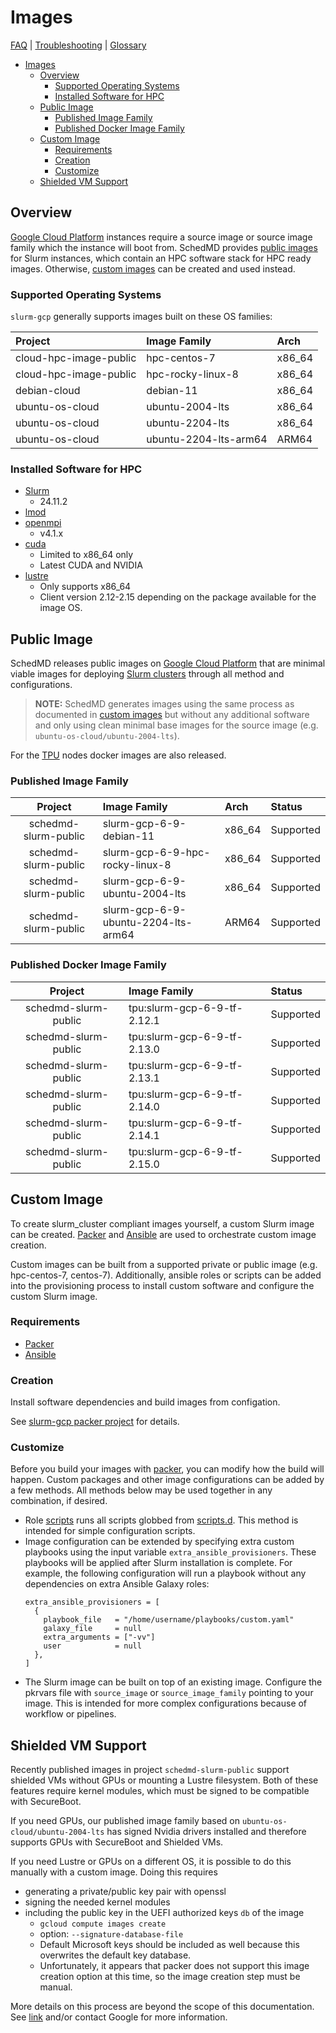 # Images

[FAQ](./faq.md) | [Troubleshooting](./troubleshooting.md) |
[Glossary](./glossary.md)

<!-- mdformat-toc start --slug=github --no-anchors --maxlevel=6 --minlevel=1 -->

- [Images](#images)
  - [Overview](#overview)
    - [Supported Operating Systems](#supported-operating-systems)
    - [Installed Software for HPC](#installed-software-for-hpc)
  - [Public Image](#public-image)
    - [Published Image Family](#published-image-family)
    - [Published Docker Image Family](#published-docker-image-family)
  - [Custom Image](#custom-image)
    - [Requirements](#requirements)
    - [Creation](#creation)
    - [Customize](#customize)
  - [Shielded VM Support](#shielded-vm-support)

<!-- mdformat-toc end -->

## Overview

[Google Cloud Platform](./glossary.md#gcp) instances require a source image or
source image family which the instance will boot from. SchedMD provides
[public images](#public-image) for Slurm instances, which contain an HPC
software stack for HPC ready images. Otherwise, [custom images](#custom-image)
can be created and used instead.

### Supported Operating Systems

`slurm-gcp` generally supports images built on these OS families:

| Project                | Image Family          | Arch   |
| :--------------------- | :-------------------- | :----- |
| cloud-hpc-image-public | hpc-centos-7          | x86_64 |
| cloud-hpc-image-public | hpc-rocky-linux-8     | x86_64 |
| debian-cloud           | debian-11             | x86_64 |
| ubuntu-os-cloud        | ubuntu-2004-lts       | x86_64 |
| ubuntu-os-cloud        | ubuntu-2204-lts       | x86_64 |
| ubuntu-os-cloud        | ubuntu-2204-lts-arm64 | ARM64  |

### Installed Software for HPC

- [Slurm](https://www.schedmd.com/downloads.php)
  - 24.11.2
- [lmod](https://lmod.readthedocs.io/en/latest/index.html)
- [openmpi](https://www.open-mpi.org/)
  - v4.1.x
- [cuda](https://developer.nvidia.com/cuda-toolkit)
  - Limited to x86_64 only
  - Latest CUDA and NVIDIA
- [lustre](https://www.lustre.org/)
  - Only supports x86_64
  - Client version 2.12-2.15 depending on the package available for the image
    OS.

## Public Image

SchedMD releases public images on [Google Cloud Platform](./glossary.md#gcp)
that are minimal viable images for deploying
[Slurm clusters](./glossary.md#slurm) through all method and configurations.

> **NOTE:** SchedMD generates images using the same process as documented in
> [custom images](#custom-image) but without any additional software and only
> using clean minimal base images for the source image (e.g.
> `ubuntu-os-cloud/ubuntu-2004-lts`).

For the [TPU](./glossary.md#tpu) nodes docker images are also released.

### Published Image Family

|       Project        | Image Family                        | Arch   | Status         |
| :------------------: | :---------------------------------- | :----- | :------------- |
| schedmd-slurm-public | slurm-gcp-6-9-debian-11             | x86_64 | Supported      |
| schedmd-slurm-public | slurm-gcp-6-9-hpc-rocky-linux-8     | x86_64 | Supported      |
| schedmd-slurm-public | slurm-gcp-6-9-ubuntu-2004-lts       | x86_64 | Supported      |
| schedmd-slurm-public | slurm-gcp-6-9-ubuntu-2204-lts-arm64 | ARM64  | Supported      |

### Published Docker Image Family

|       Project        | Image Family                | Status    |
| :------------------: | :-------------------------- | :-------- |
| schedmd-slurm-public | tpu:slurm-gcp-6-9-tf-2.12.1 | Supported |
| schedmd-slurm-public | tpu:slurm-gcp-6-9-tf-2.13.0 | Supported |
| schedmd-slurm-public | tpu:slurm-gcp-6-9-tf-2.13.1 | Supported |
| schedmd-slurm-public | tpu:slurm-gcp-6-9-tf-2.14.0 | Supported |
| schedmd-slurm-public | tpu:slurm-gcp-6-9-tf-2.14.1 | Supported |
| schedmd-slurm-public | tpu:slurm-gcp-6-9-tf-2.15.0 | Supported |

## Custom Image

To create slurm_cluster compliant images yourself, a custom Slurm image can be created.
[Packer](./glossary.md#packer)
and [Ansible](./glossary.md#ansible) are used to orchestrate custom image
creation.

Custom images can be built from a supported private or public image (e.g.
hpc-centos-7, centos-7). Additionally, ansible roles or scripts can be added
into the provisioning process to install custom software and configure the
custom Slurm image.

### Requirements

- [Packer](./glossary.md#packer)
- [Ansible](./glossary.md#ansible)

### Creation

Install software dependencies and build images from configation.

See [slurm-gcp packer project](../packer/README.md) for details.

### Customize

Before you build your images with [packer](./glossary.md#packer), you can modify
how the build will happen. Custom packages and other image configurations can be
added by a few methods. All methods below may be used together in any
combination, if desired.

- Role [scripts](https://github.com/GoogleCloudPlatform/slurm-gcp/tree/master/ansible/roles/scripts)
  runs all scripts globbed from
  [scripts.d](../ansible/scripts.d). This method is intended for simple
  configuration scripts.
- Image configuration can be extended by specifying extra custom playbooks using
  the input variable `extra_ansible_provisioners`. These playbooks will be
  applied after Slurm installation is complete. For example, the following
  configuration will run a playbook without any dependencies on extra Ansible
  Galaxy roles:
  ```hcl
  extra_ansible_provisioners = [
    {
      playbook_file   = "/home/username/playbooks/custom.yaml"
      galaxy_file     = null
      extra_arguments = ["-vv"]
      user            = null
    },
  ]
  ```
- The Slurm image can be built on top of an existing image. Configure the
  pkrvars file with `source_image` or `source_image_family` pointing to your
  image. This is intended for more complex configurations because of workflow or
  pipelines.

## Shielded VM Support

Recently published images in project `schedmd-slurm-public` support shielded VMs
without GPUs or mounting a Lustre filesystem. Both of these features require
kernel modules, which must be signed to be compatible with SecureBoot.

If you need GPUs, our published image family based on
`ubuntu-os-cloud/ubuntu-2004-lts` has signed Nvidia drivers installed and
therefore supports GPUs with SecureBoot and Shielded VMs.

If you need Lustre or GPUs on a different OS, it is possible to do this manually
with a custom image. Doing this requires

- generating a private/public key pair with openssl
- signing the needed kernel modules
- including the public key in the UEFI authorized keys `db` of the image
  - `gcloud compute images create`
  - option: `--signature-database-file`
  - Default Microsoft keys should be included as well because this overwrites
    the default key database.
  - Unfortunately, it appears that packer does not support this image creation
    option at this time, so the image creation step must be manual.

More details on this process are beyond the scope of this documentation. See
[link](https://cloud.google.com/compute/shielded-vm/docs/creating-shielded-images#adding-shielded-image)
and/or contact Google for more information.
